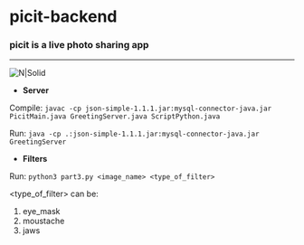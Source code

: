 # picit-backend
### picit is a live photo sharing app
---
![N|Solid](https://i.ibb.co/1bwzmj2/58375072-570821983408788-4914677651714605056-n.png)

* **Server** 

Compile: `javac -cp json-simple-1.1.1.jar:mysql-connector-java.jar PicitMain.java GreetingServer.java ScriptPython.java`

Run: `java -cp .:json-simple-1.1.1.jar:mysql-connector-java.jar GreetingServer`

* **Filters**

Run: `python3 part3.py <image_name> <type_of_filter>`

<type_of_filter> can be:

1. eye_mask
2. moustache
3. jaws
